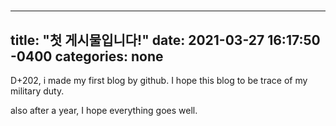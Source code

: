 #
---
title: "첫 게시물입니다!"
date: 2021-03-27 16:17:50 -0400
categories: none
---
D+202, i made my first blog by github. I hope this blog to be trace of my military duty.

also after a year, I hope everything goes well.
